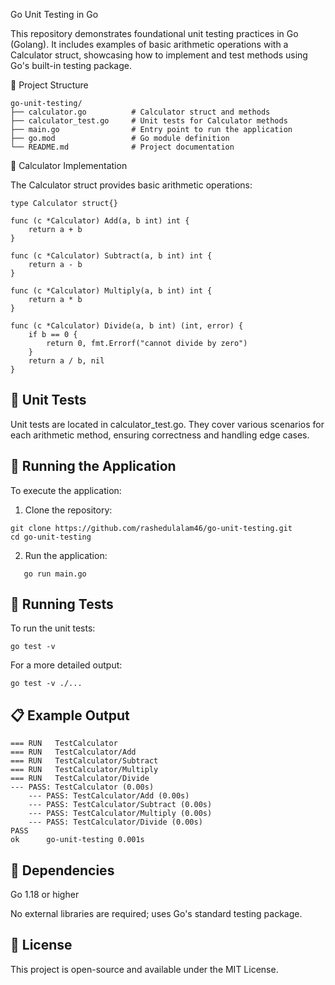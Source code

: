 Go Unit Testing in Go

This repository demonstrates foundational unit testing practices in Go (Golang). It includes examples of basic arithmetic operations with a Calculator struct, showcasing how to implement and test methods using Go's built-in testing package.

📂 Project Structure

```
go-unit-testing/
├── calculator.go          # Calculator struct and methods
├── calculator_test.go     # Unit tests for Calculator methods
├── main.go                # Entry point to run the application
├── go.mod                 # Go module definition
└── README.md              # Project documentation
```
🧮 Calculator Implementation

The Calculator struct provides basic arithmetic operations:

```
type Calculator struct{}

func (c *Calculator) Add(a, b int) int {
    return a + b
}

func (c *Calculator) Subtract(a, b int) int {
    return a - b
}

func (c *Calculator) Multiply(a, b int) int {
    return a * b
}

func (c *Calculator) Divide(a, b int) (int, error) {
    if b == 0 {
        return 0, fmt.Errorf("cannot divide by zero")
    }
    return a / b, nil
}
```

## 🧪 Unit Tests

Unit tests are located in calculator_test.go. They cover various scenarios for each arithmetic method, ensuring correctness and handling edge cases.

## 🚀 Running the Application

To execute the application:

1. Clone the repository:
```
git clone https://github.com/rashedulalam46/go-unit-testing.git
cd go-unit-testing
```
2.  Run the application:

```
   go run main.go
```

## 🧪 Running Tests

To run the unit tests:

```
go test -v
```
For a more detailed output:

```
go test -v ./...

```

## 📋 Example Output

```
=== RUN   TestCalculator
=== RUN   TestCalculator/Add
=== RUN   TestCalculator/Subtract
=== RUN   TestCalculator/Multiply
=== RUN   TestCalculator/Divide
--- PASS: TestCalculator (0.00s)
    --- PASS: TestCalculator/Add (0.00s)
    --- PASS: TestCalculator/Subtract (0.00s)
    --- PASS: TestCalculator/Multiply (0.00s)
    --- PASS: TestCalculator/Divide (0.00s)
PASS
ok  	go-unit-testing	0.001s
```

## 🔧 Dependencies

Go 1.18 or higher

No external libraries are required; uses Go's standard testing package.

## 📝 License

This project is open-source and available under the MIT License.





